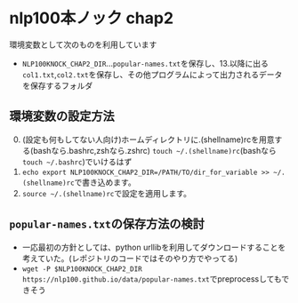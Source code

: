 # nlp100本ノック chap2
環境変数として次のものを利用しています

- `NLP100KNOCK_CHAP2_DIR`…`popular-names.txt`を保存し、13.以降に出る`col1.txt`,`col2.txt`を保存し、その他プログラムによって出力されるデータを保存するフォルダ

## 環境変数の設定方法
0. (設定も何もしてない人向け)ホームディレクトリに.(shellname)rcを用意する(bashなら.bashrc,zshなら.zshrc)
`touch ~/.(shellname)rc`(bashなら`touch ~/.bashrc`)でいけるはず
1. `echo export NLP100KNOCK_CHAP2_DIR=/PATH/TO/dir_for_variable >> ~/.(shellname)rc`で書き込めます。
2. `source ~/.(shellname)rc`で設定を適用します。


## `popular-names.txt`の保存方法の検討
- 一応最初の方針としては、python urllibを利用してダウンロードすることを考えていた。(レポジトリのコードではそのやり方でやってる)
- `wget -P $NLP100KNOCK_CHAP2_DIR https://nlp100.github.io/data/popular-names.txt`でpreprocessしてもできそう